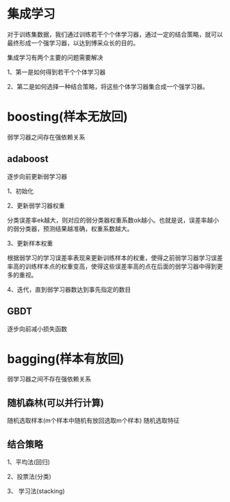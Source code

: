 # 集成学习

对于训练集数据，我们通过训练若干个个体学习器，通过一定的结合策略，就可以最终形成一个强学习器，以达到博采众长的目的。

集成学习有两个主要的问题需要解决

1、第一是如何得到若干个个体学习器

2、第二是如何选择一种结合策略，将这些个体学习器集合成一个强学习器。

# boosting(样本无放回)
弱学习器之间存在强依赖关系
## adaboost
逐步向前更新弱学习器

1、初始化

2、更新弱学习器权重

   分类误差率ek越大，则对应的弱分类器权重系数αk越小。也就是说，误差率越小的弱分类器，预测结果越准确，权重系数越大。
   
3、更新样本权重

   根据弱学习的学习误差率表现来更新训练样本的权重，使得之前弱学习器学习误差率高的训练样本点的权重变高，使得这些误差率高的点在后面的弱学习器中得到更多的重视。
   
4、迭代，直到弱学习器数达到事先指定的数目

## GBDT
逐步向前减小损失函数


# bagging(样本有放回)
弱学习器之间不存在强依赖关系
## 随机森林(可以并行计算)
随机选取样本(m个样本中随机有放回选取m个样本)
随机选取特征

## 结合策略

1、平均法(回归)

2、投票法(分类)

3、 学习法(stacking)
